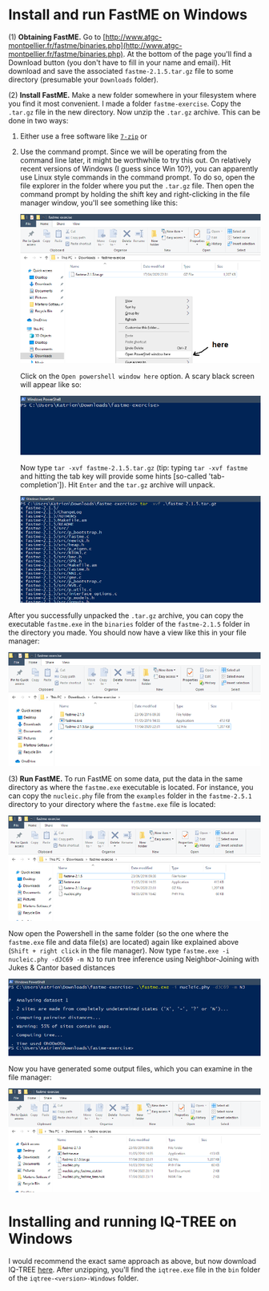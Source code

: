 # Install and run FastME on Windows

(1) **Obtaining FastME.** Go to [http://www.atgc-montpellier.fr/fastme/binaries.php](http://www.atgc-montpellier.fr/fastme/binaries.php).
At the bottom of the page you'll find a Download button (you don't have to fill
in your name and email). Hit download and save the associated
`fastme-2.1.5.tar.gz` file to some directory (presumable your `Downloads`
folder).


(2) **Install FastME.** Make a new folder somewhere in your filesystem where you
find it most convenient. I made a folder `fastme-exercise`. Copy the `.tar.gz` file in the new directory. Now unzip the `.tar.gz` archive. This can be done in two ways:

1. Either use a free software like [`7-zip`](https://www.7-zip.org/) or
2. Use the command prompt. Since we will be operating from the command line
   later, it might be worthwhile to try this out. On relatively recent versions
   of Windows (I guess since Win 10?), you can apparently use Linux style commands in the command prompt. To do so, open the file explorer in the folder where you put the `.tar.gz` file. Then open the command prompt by holding the shift key and right-clicking in the file manager window, you'll see something like this:

   ![](/assets/phylocourse/bbwin/1.png)

   Click on the `Open powershell window here` option. A scary black screen will
   appear like so:

   ![](/assets/phylocourse/bbwin/2.png)

   Now type `tar -xvf fastme-2.1.5.tar.gz` (tip: typing `tar -xvf fastme` and
   hitting the tab key will provide some hints [so-called 'tab-completion']).
   Hit `Enter` and the `tar.gz` archive will unpack.

   ![](/assets/phylocourse/bbwin/3.png)

After you successfully unpacked the `.tar.gz` archive, you can copy the executable
`fastme.exe` in the `binaries` folder of the `fastme-2.1.5` folder in the directory
you made. You should now have a view like this in your file manager:

![](/assets/phylocourse/bbwin/4.png)

(3) **Run FastME.** To run FastME on some data, put the data in the same directory
as where the `fastme.exe` executable is located. For instance, you can copy the
`nucleic.phy` file from the `examples` folder in the `fastme-2.5.1` directory
to your directory where the `fastme.exe` file is located:

![](/assets/phylocourse/bbwin/5.png)

Now open the Powershell in the same folder (so the one where the `fastme.exe`
file and data file(s) are located) again like explained above (`Shift + right
click` in the file manager). Now type `fastme.exe -i nucleic.phy -dJC69 -m NJ` to
run tree inference using Neighbor-Joining with Jukes & Cantor based distances

![](/assets/phylocourse/bbwin/6.png)

Now you have generated some output files, which you can examine in the file
manager:

![](/assets/phylocourse/bbwin/7.png)

# Installing and running IQ-TREE on Windows

I would recommend the exact same approach as above, but now download IQ-TREE
[here](http://www.iqtree.org/#download). After unzipping, you'll find the
`iqtree.exe` file in the `bin` folder of the `iqtree-<version>-Windows`
folder.
